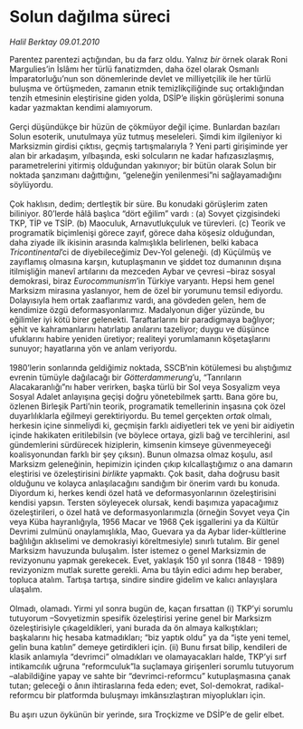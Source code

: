 # Solun dağılma süreci

*Halil Berktay 09.01.2010*

<div class="yazi">Parentez parentezi açtığından, bu da farz oldu. Yalnız <i>bir</i> örnek olarak Roni Margulies’in İslâmı her türlü fanatizmden, daha özel olarak Osmanlı İmparatorluğu’nun son dönemlerinde devlet ve milliyetçilik ile her türlü buluşma ve örtüşmeden, zamanın etnik temizlikçiliğinde suç ortaklığından tenzih etmesinin eleştirisine giden yolda, DSİP’e ilişkin görüşlerimi sonuna kadar yazmaktan kendimi alamıyorum. <br/><br/>Gerçi düşündükçe bir hüzün de çökmüyor değil içime. Bunlardan bazıları Solun esoterik, unutulmaya yüz tutmuş meseleleri. Şimdi kim ilgileniyor ki Marksizmin girdisi çıktısı, geçmiş tartışmalarıyla ? Yeni parti girişiminde yer alan bir arkadaşım, yılbaşında, eski solcuların ne kadar hafızasızlaşmış, parametrelerini yitirmiş olduğundan yakınıyor; bir bütün olarak Solun bir noktada şanzımanı dağıttığını, “geleneğin yenilenmesi”ni sağlayamadığını söylüyordu. <br/><br/>Çok haklısın, dedim; dertleştik bir süre. Bu konudaki görüşlerim zaten biliniyor. 80’lerde hâlâ başlıca “dört eğilim” vardı : (a) Sovyet çizgisindeki TKP, TİP ve TSİP. (b) Maoculuk, Arnavutlukçuluk ve türevleri. (c) Teorik ve programatik biçimlenişi görece zayıf, görece daha köşesiz olduğundan, daha ziyade ilk ikisinin arasında kalmışlıkla belirlenen, belki kabaca <i>Tricontinental</i>’ci de diyebileceğimiz Dev-Yol geleneği. (d) Küçülmüş ve zayıflamış olmasına karşın, kutuplaşmanın ve şiddet toz dumanının dışına itilmişliğin manevî artılarını da mezceden Aybar ve çevresi –biraz sosyal demokrasi, biraz <i>Eurocommunism</i>’in Türkiye varyantı. Hepsi hem genel Marksizm mirasına yaslanıyor, hem de özel bir yorumunu temsil ediyordu. Dolayısıyla hem ortak zaaflarımız vardı, ana gövdeden gelen, hem de kendimize özgü deformasyonlarımız. Madalyonun diğer yüzünde, bu eğilimler iyi kötü birer gelenekti. Taraftarlarını bir paradigmaya bağlıyor; şehit ve kahramanlarını hatırlatıp anılarını tazeliyor; duygu ve düşünce ufuklarını habire yeniden üretiyor; realiteyi yorumlamanın köşetaşlarını sunuyor; hayatlarına yön ve anlam veriyordu. <br/><br/>1980’lerin sonlarında geldiğimiz noktada, SSCB’nin kötülemesi bu alıştığımız evrenin tümüyle dağılacağı bir <i>Götterdammerung</i>’u, “Tanrıların Alacakaranlığı”nı haber verirken, başka türlü bir Sol veya Sosyalizm veya Sosyal Adalet anlayışına geçişi doğru yönetebilmek şarttı. Bana göre bu, özlenen Birleşik Parti’nin teorik, programatik temellerinin inşasına çok özel duyarlılıklarla eğilmeyi gerektiriyordu. Bu temel gerçekten <i>ortak</i> olmalı, herkesin içine sinmeliydi ki, geçmişin farklı aidiyetleri tek ve yeni bir aidiyetin içinde hakikaten eritilebilsin (ve böylece ortaya, gizli bağ ve tercihlerini, asıl gündemlerini sürdürecek hiziplerin, kimsenin kimseye güvenmeyeceği koalisyonundan farklı bir şey çıksın). Bunun olmazsa olmaz koşulu, asıl Marksizm geleneğinin, hepimizin içinden çıkıp kılcallaştığımız o ana damarın eleştirisi ve özeleştirisini <i>birlikte</i> yapmaktı. Çok basit, daha doğrusu basit olduğunu ve kolayca anlaşılacağını sandığım bir önerim vardı bu konuda. Diyordum ki, herkes kendi özel hatâ ve deformasyonlarının özeleştirisini kendisi yapsın. Tersten söyleyecek olursak, kendi başımıza yapacağımız özeleştirileri, o özel hatâ ve deformasyonlarımızla (örneğin Sovyet veya Çin veya Küba hayranlığıyla, 1956 Macar ve 1968 Çek işgallerini ya da Kültür Devrimi zulmünü onaylamışlıkla, Mao, Guevara ya da Aybar lider-kültlerine bağlılığın aklıselimi ve demokrasiyi köreltmesiyle) sınırlı tutalım. Bir genel Marksizm havuzunda buluşalım. İster istemez o genel Marksizmin de revizyonunu yapmak gerekecek. Evet, yaklaşık 150 yıl sonra (1848 - 1989) revizyonizm mutlak surette gerekli. Ama bu tâyin edici adımı hep beraber, topluca atalım. Tartışa tartışa, sindire sindire gidelim ve kalıcı anlayışlara ulaşalım. <br/><br/>Olmadı, olamadı. Yirmi yıl sonra bugün de, kaçan fırsattan (i) TKP’yi sorumlu tutuyorum –Sovyetizmin spesifik özeleştirisi yerine genel bir Marksizm özeleştirisiyle çıkageldikleri, yani burada da ön almaya kalkıştıkları; başkalarını hiç hesaba katmadıkları; “biz yaptık oldu” ya da “işte yeni temel, gelin buna katılın” demeye getirdikleri için. (ii) Bunu fırsat bilip, kendileri de klasik anlamıyla “devrimci” olmadıkları ve olamayacakları halde, TKP’yi sırf intikamcılık uğruna “reformculuk”la suçlamaya girişenleri sorumlu tutuyorum –alabildiğine yapay ve sahte bir “devrimci-reformcu” kutuplaşmasına çanak tutan; geleceği o ânın ihtiraslarına feda eden; evet, Sol-demokrat, radikal-reformcu bir platformda buluşmayı imkânsızlaştıran miyoplukları için. <br/><br/>Bu aşırı uzun öykünün bir yerinde, sıra Troçkizme ve DSİP’e de gelir elbet.</div>

